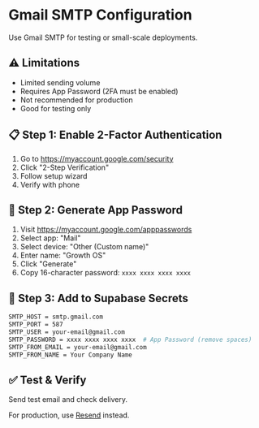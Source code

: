 # Gmail SMTP Configuration

Use Gmail SMTP for testing or small-scale deployments.

## ⚠️ Limitations

- Limited sending volume
- Requires App Password (2FA must be enabled)
- Not recommended for production
- Good for testing only

## 📋 Step 1: Enable 2-Factor Authentication

1. Go to https://myaccount.google.com/security
2. Click "2-Step Verification"
3. Follow setup wizard
4. Verify with phone

## 🔑 Step 2: Generate App Password

1. Visit https://myaccount.google.com/apppasswords
2. Select app: "Mail"
3. Select device: "Other (Custom name)"
4. Enter name: "Growth OS"
5. Click "Generate"
6. Copy 16-character password: `xxxx xxxx xxxx xxxx`

## 🔐 Step 3: Add to Supabase Secrets

```bash
SMTP_HOST = smtp.gmail.com
SMTP_PORT = 587
SMTP_USER = your-email@gmail.com
SMTP_PASSWORD = xxxx xxxx xxxx xxxx  # App Password (remove spaces)
SMTP_FROM_EMAIL = your-email@gmail.com
SMTP_FROM_NAME = Your Company Name
```

## ✅ Test & Verify

Send test email and check delivery.

For production, use [Resend](./resend-setup.md) instead.
